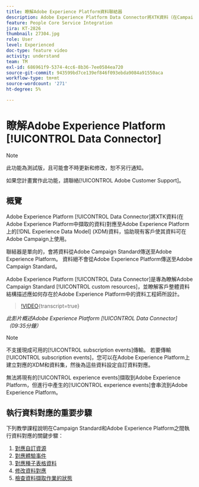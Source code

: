 ```yaml
---
title: 瞭解Adobe Experience Platform資料聯結器
description: Adobe Experience Platform Data Connector將XTK資料（在Campaign中擷取的資料）對應至Adobe Experience Platform上的Experience Data Model (XDM)資料，協助現有客戶在Adobe Experience Platform上提供其資料。
feature: People Core Service Integration
jira: KT-2826
thumbnail: 27304.jpg
role: User
level: Experienced
doc-type: feature video
activity: understand
team: TM
exl-id: 686961f9-5374-4cc6-8b36-7ee0584ea720
source-git-commit: 943599bd7ce139ef846f093ebda9084a91550aca
workflow-type: tm+mt
source-wordcount: '271'
ht-degree: 5%

---
```


# 瞭解Adobe Experience Platform [!UICONTROL Data Connector]

>[!NOTE]
>
>此功能為測試版，且可能會不時更新和修改，恕不另行通知。
>
>如果您計畫實作此功能，請聯絡[!UICONTROL Adobe Customer Support]。

## 概覽

Adobe Experience Platform [!UICONTROL Data Connector]將XTK資料(在Adobe Experience Platform中擷取的資料)對應至Adobe Experience Platform上的[!DNL Experience Data Model] (XDM)資料，協助現有客戶使其資料可在Adobe Campaign上使用。

聯結器是單向的，會將資料從Adobe Campaign Standard傳送至Adobe Experience Platform。 資料絕不會從Adobe Experience Platform傳送至Adobe Campaign Standard。

Adobe Experience Platform [!UICONTROL Data Connector]是專為瞭解Adobe Campaign Standard [!UICONTROL custom resources]，並瞭解客戶整體資料結構描述應如何存在於Adobe Experience Platform中的資料工程師所設計。

>[!VIDEO](https://video.tv.adobe.com/v/27304?learn=on){transcript=true}

*此影片概述Adobe Experience Platform [!UICONTROL Data Connector] （09:35分鐘）*

>[!NOTE]
>
>不支援現成可用的[!UICONTROL subscription events]傳輸。 若要傳輸[!UICONTROL subscription events]，您可以在Adobe Experience Platform上建立對應的XDM和資料集，然後為這些資料設定自訂資料對應。
>
>無法將現有的[!UICONTROL experience events]擷取到Adobe Experience Platform，但進行中產生的[!UICONTROL experience events]會串流到Adobe Experience Platform。

## 執行資料對應的重要步驟

下列教學課程說明在Campaign Standard和Adobe Experience Platform之間執行資料對應的關鍵步驟：

1. [對應自訂資源](/help/administrating/adobe-experience-platform-data-connector/mapping-custom-resources.md)
2. [對應體驗事件](/help/administrating/adobe-experience-platform-data-connector/mapping-experience-events.md)
3. [對應種子表格資料](/help/administrating/adobe-experience-platform-data-connector/mapping-seed-table-data.md)
4. [修改資料對應](/help/administrating/adobe-experience-platform-data-connector/modifying-data-mapping.md)
5. [檢查資料擷取作業的狀態](/help/administrating/adobe-experience-platform-data-connector/checking-status-of-data-ingestion-jobs.md)

